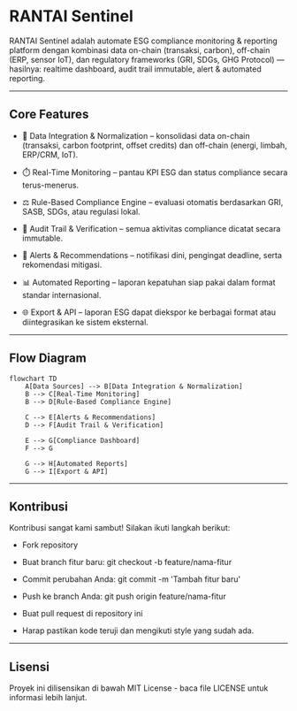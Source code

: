 # RANTAI Sentinel

RANTAI Sentinel adalah automate ESG compliance monitoring & reporting platform dengan kombinasi data on-chain (transaksi, carbon), off-chain (ERP, sensor IoT), dan regulatory frameworks (GRI, SDGs, GHG Protocol) — hasilnya: realtime dashboard, audit trail immutable, alert & automated reporting.

---

## Core Features

- 🔗 Data Integration & Normalization – konsolidasi data on-chain (transaksi, carbon footprint, offset credits) dan off-chain (energi, limbah, ERP/CRM, IoT).

- ⏱️ Real-Time Monitoring – pantau KPI ESG dan status compliance secara terus-menerus.

- ⚖️ Rule-Based Compliance Engine – evaluasi otomatis berdasarkan GRI, SASB, SDGs, atau regulasi lokal.

- 📝 Audit Trail & Verification – semua aktivitas compliance dicatat secara immutable.

- 🔔 Alerts & Recommendations – notifikasi dini, pengingat deadline, serta rekomendasi mitigasi.

- 📊 Automated Reporting – laporan kepatuhan siap pakai dalam format standar internasional.

- 🌐 Export & API – laporan ESG dapat diekspor ke berbagai format atau diintegrasikan ke sistem eksternal.

---

## Flow Diagram

```mermaid
flowchart TD
    A[Data Sources] --> B[Data Integration & Normalization]
    B --> C[Real-Time Monitoring]
    B --> D[Rule-Based Compliance Engine]

    C --> E[Alerts & Recommendations]
    D --> F[Audit Trail & Verification]

    E --> G[Compliance Dashboard]
    F --> G

    G --> H[Automated Reports]
    G --> I[Export & API]
```

---

## Kontribusi

Kontribusi sangat kami sambut! Silakan ikuti langkah berikut:

- Fork repository

- Buat branch fitur baru: git checkout -b feature/nama-fitur

- Commit perubahan Anda: git commit -m 'Tambah fitur baru'

- Push ke branch Anda: git push origin feature/nama-fitur

- Buat pull request di repository ini

- Harap pastikan kode teruji dan mengikuti style yang sudah ada.

---

## Lisensi

Proyek ini dilisensikan di bawah MIT License - baca file LICENSE untuk informasi lebih lanjut.
